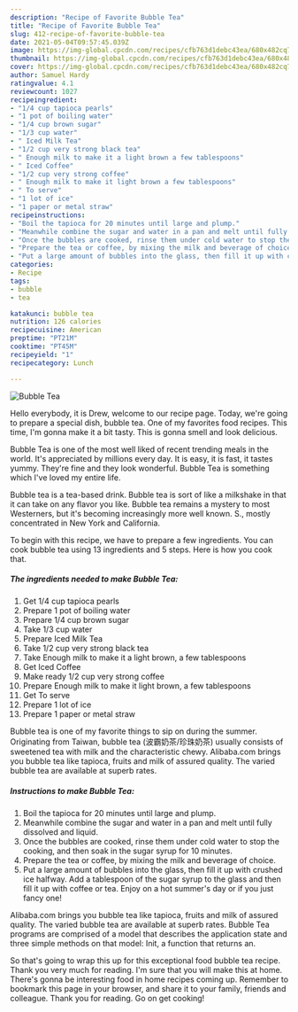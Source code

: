 ```yaml
---
description: "Recipe of Favorite Bubble Tea"
title: "Recipe of Favorite Bubble Tea"
slug: 412-recipe-of-favorite-bubble-tea
date: 2021-05-04T09:57:45.039Z
image: https://img-global.cpcdn.com/recipes/cfb763d1debc43ea/680x482cq70/bubble-tea-recipe-main-photo.jpg
thumbnail: https://img-global.cpcdn.com/recipes/cfb763d1debc43ea/680x482cq70/bubble-tea-recipe-main-photo.jpg
cover: https://img-global.cpcdn.com/recipes/cfb763d1debc43ea/680x482cq70/bubble-tea-recipe-main-photo.jpg
author: Samuel Hardy
ratingvalue: 4.1
reviewcount: 1027
recipeingredient:
- "1/4 cup tapioca pearls"
- "1 pot of boiling water"
- "1/4 cup brown sugar"
- "1/3 cup water"
- " Iced Milk Tea"
- "1/2 cup very strong black tea"
- " Enough milk to make it a light brown a few tablespoons"
- " Iced Coffee"
- "1/2 cup very strong coffee"
- " Enough milk to make it light brown a few tablespoons"
- " To serve"
- "1 lot of ice"
- "1 paper or metal straw"
recipeinstructions:
- "Boil the tapioca for 20 minutes until large and plump."
- "Meanwhile combine the sugar and water in a pan and melt until fully dissolved and liquid."
- "Once the bubbles are cooked, rinse them under cold water to stop the cooking, and then soak in the sugar syrup for 10 minutes."
- "Prepare the tea or coffee, by mixing the milk and beverage of choice."
- "Put a large amount of bubbles into the glass, then fill it up with crushed ice halfway. Add a tablespoon of the sugar syrup to the glass and then fill it up with coffee or tea. Enjoy on a hot summer&#39;s day or if you just fancy one!"
categories:
- Recipe
tags:
- bubble
- tea

katakunci: bubble tea 
nutrition: 126 calories
recipecuisine: American
preptime: "PT21M"
cooktime: "PT45M"
recipeyield: "1"
recipecategory: Lunch

---
```



![Bubble Tea](https://img-global.cpcdn.com/recipes/cfb763d1debc43ea/680x482cq70/bubble-tea-recipe-main-photo.jpg)

Hello everybody, it is Drew, welcome to our recipe page. Today, we're going to prepare a special dish, bubble tea. One of my favorites food recipes. This time, I'm gonna make it a bit tasty. This is gonna smell and look delicious.

Bubble Tea is one of the most well liked of recent trending meals in the world. It's appreciated by millions every day. It is easy, it is fast, it tastes yummy. They're fine and they look wonderful. Bubble Tea is something which I've loved my entire life.

Bubble tea is a tea-based drink. Bubble tea is sort of like a milkshake in that it can take on any flavor you like. Bubble tea remains a mystery to most Westerners, but it&#39;s becoming increasingly more well known. S., mostly concentrated in New York and California.


To begin with this recipe, we have to prepare a few ingredients. You can cook bubble tea using 13 ingredients and 5 steps. Here is how you cook that.

<!--inarticleads1-->

##### The ingredients needed to make Bubble Tea:

1. Get 1/4 cup tapioca pearls
1. Prepare 1 pot of boiling water
1. Prepare 1/4 cup brown sugar
1. Take 1/3 cup water
1. Prepare  Iced Milk Tea
1. Take 1/2 cup very strong black tea
1. Take  Enough milk to make it a light brown, a few tablespoons
1. Get  Iced Coffee
1. Make ready 1/2 cup very strong coffee
1. Prepare  Enough milk to make it light brown, a few tablespoons
1. Get  To serve
1. Prepare 1 lot of ice
1. Prepare 1 paper or metal straw


Bubble tea is one of my favorite things to sip on during the summer. Originating from Taiwan, bubble tea (波霸奶茶/珍珠奶茶) usually consists of sweetened tea with milk and the characteristic chewy. Alibaba.com brings you bubble tea like tapioca, fruits and milk of assured quality. The varied bubble tea are available at superb rates. 

<!--inarticleads2-->

##### Instructions to make Bubble Tea:

1. Boil the tapioca for 20 minutes until large and plump.
1. Meanwhile combine the sugar and water in a pan and melt until fully dissolved and liquid.
1. Once the bubbles are cooked, rinse them under cold water to stop the cooking, and then soak in the sugar syrup for 10 minutes.
1. Prepare the tea or coffee, by mixing the milk and beverage of choice.
1. Put a large amount of bubbles into the glass, then fill it up with crushed ice halfway. Add a tablespoon of the sugar syrup to the glass and then fill it up with coffee or tea. Enjoy on a hot summer&#39;s day or if you just fancy one!


Alibaba.com brings you bubble tea like tapioca, fruits and milk of assured quality. The varied bubble tea are available at superb rates. Bubble Tea programs are comprised of a model that describes the application state and three simple methods on that model: Init, a function that returns an. 

So that's going to wrap this up for this exceptional food bubble tea recipe. Thank you very much for reading. I'm sure that you will make this at home. There's gonna be interesting food in home recipes coming up. Remember to bookmark this page in your browser, and share it to your family, friends and colleague. Thank you for reading. Go on get cooking!
